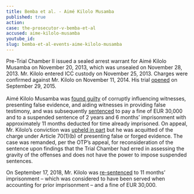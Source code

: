 ```yaml
---
title: Bemba et al. - Aimé Kilolo Musamba
published: true
action:
case: the-prosecutor-v-bemba-et-al
accused: aime-kilolo-musamba
youtube_id:
slug: bemba-et-al-events-aime-kilolo-musamba
---
```


Pre-Trial Chamber II issued a sealed arrest warrant for Aimé Kilolo Musamba on November 20, 2013, which was unsealed on November 28, 2013. Mr. Kilolo entered ICC custody on November 25, 2013. Charges were confirmed against Mr. Kilolo on November 11, 2014. His trial [opened](https://www.icc-cpi.int/Pages/item.aspx?name=pr1155) on September 29, 2015.<br><br>Aimé Kilolo Musamba was [found guilty](https://www.icc-cpi.int/itemsDocuments/Bemba-et-al_Article_70_Judgment_Summary_ENG.pdf) of corruptly influencing witnesses, presenting false evidence, and aiding witnesses in providing false testimony, and was subsequently [sentenced](https://www.icc-cpi.int/Pages/item.aspx?name=pr1287) to pay a fine of EUR 30,000 and to a suspended sentence of 2 years and 6 months’ imprisonment with approximately 11 months deducted for time already imprisoned. On appeal, Mr. Kilolo’s conviction was [upheld in part](https://www.icc-cpi.int/Pages/item.aspx?name=pr1362) but he was acquitted of the charge under Article 70(1)(b) of presenting false or forged evidence. The case was remanded, per the OTP’s appeal, for reconsideration of the sentence upon findings that the Trial Chamber had erred in assessing the gravity of the offenses and does not have the power to impose suspended sentences.

On September 17, 2018, Mr. Kilolo was [re-sentenced](https://www.icc-cpi.int/Pages/item.aspx?name=pr1407) to 11 months’ imprisonment – which was considered to have been served when accounting for prior imprisonment – and a fine of EUR 30,000.

